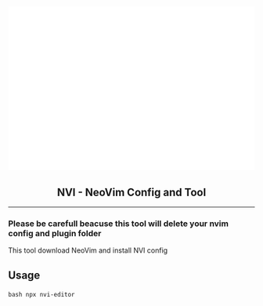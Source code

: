 ![nvi-cmd-preview](https://github.com/Oknehsorod/nvi/blob/5fe7a1488bd7172d1c88a9ad6d75b5a325558abd/readme-resources/nvi-cmd-preview.svg?raw=true)

<h2 align="center">NVI - NeoVim Config and Tool</h2>

---

### Please be carefull beacuse this tool will delete your nvim config and plugin folder

This tool download NeoVim and install NVI config

## Usage
`bash
npx nvi-editor
`
